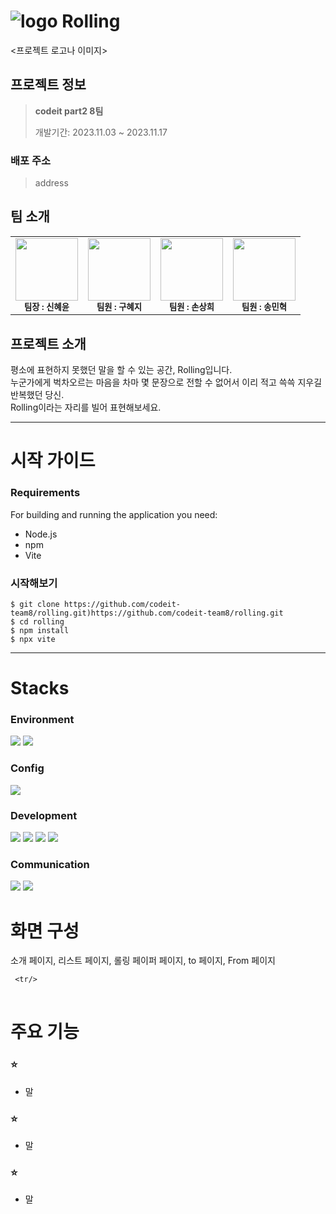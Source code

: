 # ![logo](https://github.com/codeit-team8/rolling/assets/98685266/a7926b3a-cfb7-4754-bc32-6239c10f2127) Rolling

<프로젝트 로고나 이미지>

## 프로젝트 정보 
> **codeit part2 8팀**
> 
> 개발기간: 2023.11.03 ~ 2023.11.17

### 배포 주소 
> address

## 팀 소개 
<table>
  <tbody>
    <tr>
      <td align="center"><img src="https://mblogthumb-phinf.pstatic.net/MjAyMDExMDFfMTgy/MDAxNjA0MjI4ODc1NDMw.Ex906Mv9nnPEZGCh4SREknadZvzMO8LyDzGOHMKPdwAg.ZAmE6pU5lhEdeOUsPdxg8-gOuZrq_ipJ5VhqaViubI4g.JPEG.gambasg/%EC%9C%A0%ED%8A%9C%EB%B8%8C_%EA%B8%B0%EB%B3%B8%ED%94%84%EB%A1%9C%ED%95%84_%ED%95%98%EB%8A%98%EC%83%89.jpg?type=w800" width="100px;" alt=""/><br /><sub><b>팀장 : 신혜윤</b></sub><br /></td>
      <td align="center"><img src="https://mblogthumb-phinf.pstatic.net/MjAyMDExMDFfMTgy/MDAxNjA0MjI4ODc1NDMw.Ex906Mv9nnPEZGCh4SREknadZvzMO8LyDzGOHMKPdwAg.ZAmE6pU5lhEdeOUsPdxg8-gOuZrq_ipJ5VhqaViubI4g.JPEG.gambasg/%EC%9C%A0%ED%8A%9C%EB%B8%8C_%EA%B8%B0%EB%B3%B8%ED%94%84%EB%A1%9C%ED%95%84_%ED%95%98%EB%8A%98%EC%83%89.jpg?type=w800" width="100px;" alt=""/><br /><sub><b>팀원 : 구혜지</b></sub><br /></td>
      <td align="center"><img src="https://mblogthumb-phinf.pstatic.net/MjAyMDExMDFfMTgy/MDAxNjA0MjI4ODc1NDMw.Ex906Mv9nnPEZGCh4SREknadZvzMO8LyDzGOHMKPdwAg.ZAmE6pU5lhEdeOUsPdxg8-gOuZrq_ipJ5VhqaViubI4g.JPEG.gambasg/%EC%9C%A0%ED%8A%9C%EB%B8%8C_%EA%B8%B0%EB%B3%B8%ED%94%84%EB%A1%9C%ED%95%84_%ED%95%98%EB%8A%98%EC%83%89.jpg?type=w800" width="100px;" alt=""/><br /><sub><b>팀원 : 손상희</b></sub><br /></td>
      <td align="center"><img src="https://mblogthumb-phinf.pstatic.net/MjAyMDExMDFfMTgy/MDAxNjA0MjI4ODc1NDMw.Ex906Mv9nnPEZGCh4SREknadZvzMO8LyDzGOHMKPdwAg.ZAmE6pU5lhEdeOUsPdxg8-gOuZrq_ipJ5VhqaViubI4g.JPEG.gambasg/%EC%9C%A0%ED%8A%9C%EB%B8%8C_%EA%B8%B0%EB%B3%B8%ED%94%84%EB%A1%9C%ED%95%84_%ED%95%98%EB%8A%98%EC%83%89.jpg?type=w800" width="100px;" alt=""/><br /><sub><b>팀원 : 송민혁</b></sub><br /></td>
     <tr/>
  </tbody>
</table>

## 프로젝트 소개
평소에 표현하지 못했던 말을 할 수 있는 공간, Rolling입니다.   
누군가에게 벅차오르는 마음을 차마 몇 문장으로 전할 수 없어서 이리 적고 쓱쓱 지우길 반복했던 당신.   
Rolling이라는 자리를 빌어 표현해보세요.


***
# 시작 가이드

### Requirements
For building and running the application you need:
- Node.js
- npm
- Vite

### 시작해보기
```
$ git clone https://github.com/codeit-team8/rolling.git)https://github.com/codeit-team8/rolling.git
$ cd rolling
$ npm install
$ npx vite
```
***
# Stacks

### Environment
<img src="https://img.shields.io/badge/github-181717?style=for-the-badge&logo=github&logoColor=white"> <img src="https://img.shields.io/badge/git-F05032?style=for-the-badge&logo=git&logoColor=white">
### Config
<img src="https://img.shields.io/badge/npm-CB3837?style=for-the-badge&logo=npm&logoColor=black">

### Development
<img src="https://img.shields.io/badge/react-61DAFB?style=for-the-badge&logo=react&logoColor=black"> <img src="https://img.shields.io/badge/vite-646CFF?style=for-the-badge&logo=vite&logoColor=black"> <img src="https://img.shields.io/badge/javascript-F7DF1E?style=for-the-badge&logo=javascript&logoColor=black"> <img src="https://img.shields.io/badge/css-1572B6?style=for-the-badge&logo=css3&logoColor=white">
### Communication
<img src="https://img.shields.io/badge/notion-000000?style=for-the-badge&logo=notion&logoColor=white"> <img src="https://img.shields.io/badge/discord-5865F2?style=for-the-badge&logo=discord&logoColor=white">

# 화면 구성

소개 페이지, 리스트 페이지, 롤링 페이퍼 페이지, to 페이지, From 페이지

<table>
  <tbody>
    <tr>
      
     <tr/>
  </tbody>
</table>

# 주요 기능 
### ⭐
- 말
### ⭐
- 말
### ⭐
- 말
